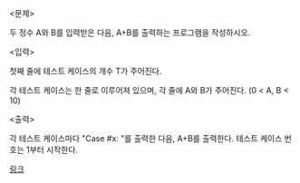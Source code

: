<문제>

두 정수 A와 B를 입력받은 다음, A+B를 출력하는 프로그램을 작성하시오.

<입력>

첫째 줄에 테스트 케이스의 개수 T가 주어진다.

각 테스트 케이스는 한 줄로 이루어져 있으며, 각 줄에 A와 B가 주어진다. (0 < A, B < 10)

<출력>

각 테스트 케이스마다 "Case #x: "를 출력한 다음, A+B를 출력한다. 테스트 케이스 번호는 1부터 시작한다.

[링크](https://www.acmicpc.net/problem/11021)
